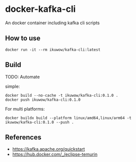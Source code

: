 # docker-kafka-cli

An docker container including kafka cli scripts

## How to use

```
docker run -it --rm ikuwow/kafka-cli:latest
```

## Build

TODO: Automate

simple:
```
docker build --no-cache -t ikuwow/kafka-cli:0.1.0 .
docker push ikuwow/kafka-cli:0.1.0
```

For multi platforms:
```
docker buildx build --platform linux/amd64,linux/arm64 -t ikuwow/kafka-cli:0.1.0 --push .
```

## References

* https://kafka.apache.org/quickstart
* https://hub.docker.com/_/eclipse-temurin
